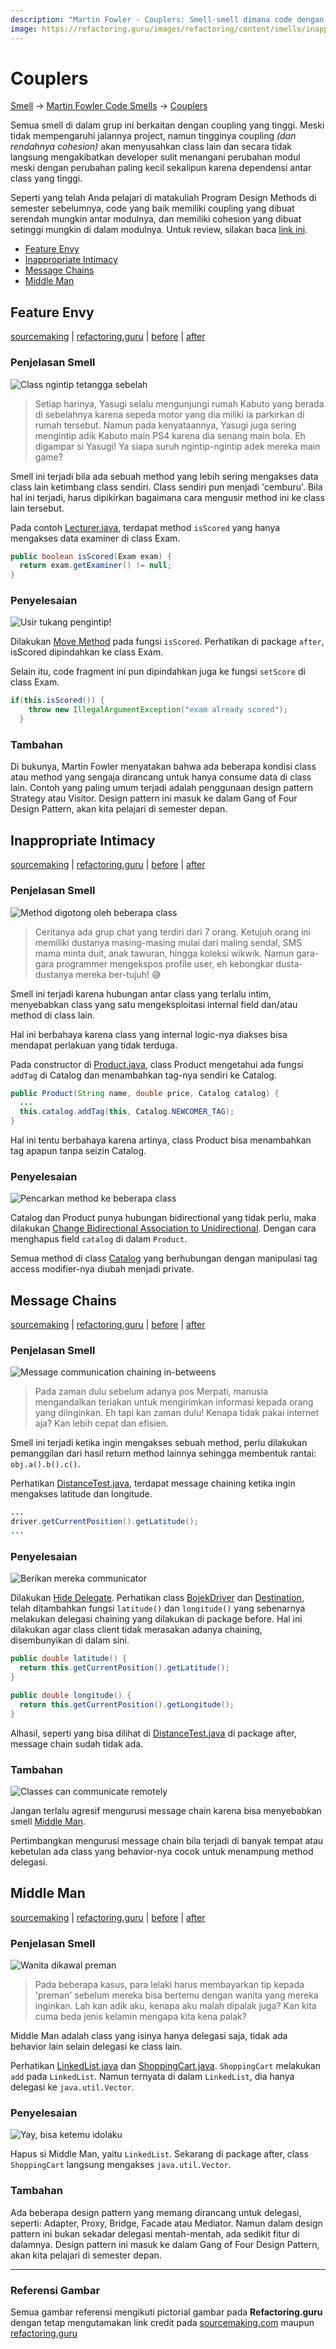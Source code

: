 ```yaml
---
description: "Martin Fowler - Couplers: Smell-smell dimana code dengan tingkat coupling yang tinggi. Meski tidak mempengaruhi jalannya project, namun tingginya coupling (dan rendahnya cohesion) akan menyusahkan class lain dan secara tidak langsung mengakibatkan developer sulit menangani perubahan modul meski dengan perubahan paling kecil sekalipun karena dependensi antar class yang tinggi."
image: https://refactoring.guru/images/refactoring/content/smells/inappropriate-intimacy-01.png
---
```


# Couplers

[Smell](..) → [Martin Fowler Code Smells](.) → [Couplers](#)

Semua smell di dalam grup ini berkaitan dengan coupling yang tinggi. Meski tidak mempengaruhi jalannya project, namun tingginya coupling _(dan rendahnya cohesion)_ akan menyusahkan class lain dan secara tidak langsung mengakibatkan developer sulit menangani perubahan modul meski dengan perubahan paling kecil sekalipun karena dependensi antar class yang tinggi.

Seperti yang telah Anda pelajari di matakuliah Program Design Methods di semester sebelumnya, code yang baik memiliki coupling yang dibuat serendah mungkin antar modulnya, dan memiliki cohesion yang dibuat setinggi mungkin di dalam modulnya. Untuk review, silakan baca [link ini](https://www.geeksforgeeks.org/software-engineering-coupling-and-cohesion/).

- [Feature Envy](#feature-envy)
- [Inappropriate Intimacy](#inappropriate-intimacy)
- [Message Chains](#message-chains)
- [Middle Man](#middle-man)


## Feature Envy

[sourcemaking](https://sourcemaking.com/refactoring/smells/feature-envy) |
[refactoring.guru](https://refactoring.guru/smells/feature-envy) |
[before](https://github.com/akmalrusli363/smell/tree/master/src/fowler/couplers/feature_envy/before) |
[after](https://github.com/akmalrusli363/smell/tree/master/src/fowler/couplers/feature_envy/after)

### Penjelasan Smell

![Class ngintip tetangga sebelah](https://refactoring.guru/images/refactoring/content/smells/feature-envy-01.png "Class ngintip tetangga sebelah")

> Setiap harinya, Yasugi selalu mengunjungi rumah Kabuto yang berada di sebelahnya karena sepeda motor yang dia miliki ia parkirkan di rumah tersebut. Namun pada kenyataannya, Yasugi juga sering mengintip adik Kabuto main PS4 karena dia senang main bola. Eh digampar si Yasugi! Ya siapa suruh ngintip-ngintip adek mereka main game?

Smell ini terjadi bila ada sebuah method yang lebih sering mengakses data class lain ketimbang class sendiri. Class sendiri pun menjadi 'cemburu'. Bila hal ini terjadi, harus dipikirkan bagaimana cara mengusir method ini ke class lain tersebut.

Pada contoh [Lecturer.java](https://github.com/akmalrusli363/smell/tree/master/src/fowler/couplers/before/Lecturer.java), terdapat method `isScored` yang hanya mengakses data examiner di class Exam.

```java
public boolean isScored(Exam exam) {
  return exam.getExaminer() != null;
}
```

### Penyelesaian

![Usir tukang pengintip!](https://refactoring.guru/images/refactoring/content/smells/feature-envy-02.png "Usit tukang pengintip!")

Dilakukan [Move Method](https://sourcemaking.com/refactoring/move-method) pada fungsi `isScored`. Perhatikan di package `after`, isScored dipindahkan ke class Exam.

Selain itu, code fragment ini pun dipindahkan juga ke fungsi `setScore` di class Exam.

```java
if(this.isScored()) {
    throw new IllegalArgumentException("exam already scored");
  }
```

### Tambahan

Di bukunya, Martin Fowler menyatakan bahwa ada beberapa kondisi class atau method yang sengaja dirancang untuk hanya consume data di class lain. Contoh yang paling umum terjadi adalah penggunaan design pattern Strategy atau Visitor. Design pattern ini masuk ke dalam Gang of Four Design Pattern, akan kita pelajari di semester depan.


## Inappropriate Intimacy

[sourcemaking](https://sourcemaking.com/refactoring/smells/inappropriate-intimacy) |
[refactoring.guru](https://refactoring.guru/smells/inappropriate-intimacy) |
[before](https://github.com/akmalrusli363/smell/tree/master/src/fowler/couplers/inappropriate_intimacy/before) |
[after](https://github.com/akmalrusli363/smell/tree/master/src/fowler/couplers/inappropriate_intimacy/after)

### Penjelasan Smell

![Method digotong oleh beberapa class](https://refactoring.guru/images/refactoring/content/smells/inappropriate-intimacy-01.png "Method digotong oleh beberapa class")

> Ceritanya ada grup chat yang terdiri dari 7 orang. Ketujuh orang ini memiliki dustanya masing-masing mulai dari maling sendal, SMS mama minta duit, anak tawuran, hingga koleksi wikwik. Namun gara-gara programmer mengekspos profile user, eh kebongkar dusta-dustanya mereka ber-tujuh! :sweat_smile:

Smell ini terjadi karena hubungan antar class yang terlalu intim, menyebabkan class yang satu mengeksploitasi internal field dan/atau method di class lain.

Hal ini berbahaya karena class yang internal logic-nya diakses bisa mendapat perlakuan yang tidak terduga.

Pada constructor di [Product.java](https://github.com/akmalrusli363/smell/tree/master/src/fowler/couplers/inappropriate_intimacy/before/Product.java), class Product mengetahui ada fungsi `addTag` di Catalog dan menambahkan tag-nya sendiri ke Catalog.

```java
public Product(String name, double price, Catalog catalog) {
  ...
  this.catalog.addTag(this, Catalog.NEWCOMER_TAG);
}
```

Hal ini tentu berbahaya karena artinya, class Product bisa menambahkan tag apapun tanpa seizin Catalog.

### Penyelesaian

![Pencarkan method ke beberapa class](https://refactoring.guru/images/refactoring/content/smells/inappropriate-intimacy-02.png "Pencarkan method ke beberapa class")

Catalog dan Product punya hubungan bidirectional yang tidak perlu, maka dilakukan [Change Bidirectional Association to Unidirectional](https://sourcemaking.com/refactoring/change-bidirectional-association-to-unidirectional). Dengan cara menghapus field `catalog` di dalam `Product`.

Semua method di class [Catalog](https://github.com/akmalrusli363/smell/tree/master/src/fowler/couplers/inappropriate_intimacy/after/Catalog.java) yang berhubungan dengan manipulasi tag access modifier-nya diubah menjadi private.


## Message Chains

[sourcemaking](https://sourcemaking.com/refactoring/smells/message-chains) |
[refactoring.guru](https://refactoring.guru/smells/message-chains) |
[before](https://github.com/akmalrusli363/smell/tree/master/src/fowler/couplers/message_chains/before) |
[after](https://github.com/akmalrusli363/smell/tree/master/src/fowler/couplers/message_chains/after)

### Penjelasan Smell

![Message communication chaining in-betweens](https://refactoring.guru/images/refactoring/content/smells/message-chains-01.png "Perpindahan informasi menggunakan komunikasi antar orang")

> Pada zaman dulu sebelum adanya pos Merpati, manusia mengandalkan teriakan untuk mengirimkan informasi kepada orang yang diinginkan. Eh tapi kan zaman dulu! Kenapa tidak pakai internet aja? Kan lebih cepat dan efisien.

Smell ini terjadi ketika ingin mengakses sebuah method, perlu dilakukan pemanggilan dari hasil return method lainnya sehingga membentuk rantai: `obj.a().b().c()`.

Perhatikan [DistanceTest.java](https://github.com/akmalrusli363/smell/tree/master/src/fowler/couplers/message_chains/before/DistanceTest.java), terdapat message chaining ketika ingin mengakses latitude dan longitude.

```java
...
driver.getCurrentPosition().getLatitude();
...
```

### Penyelesaian

![Berikan mereka communicator](https://refactoring.guru/images/refactoring/content/smells/message-chains-02.png "Berikan mereka communicator")

Dilakukan [Hide Delegate](https://sourcemaking.com/refactoring/hide-delegate). Perhatikan class [BojekDriver](https://github.com/akmalrusli363/smell/tree/master/src/fowler/couplers/message_chains/after/BojekDriver.java) dan [Destination](https://github.com/akmalrusli363/smell/tree/master/src/fowler/couplers/message_chains/after/Destination.java), telah ditambahkan fungsi `latitude()` dan `longitude()` yang sebenarnya melakukan delegasi chaining yang dilakukan di package before. Hal ini dilakukan agar class client tidak merasakan adanya chaining, disembunyikan di dalam sini.

```java
public double latitude() {
  return this.getCurrentPosition().getLatitude();
}

public double longitude() {
  return this.getCurrentPosition().getLongitude();
}
```

Alhasil, seperti yang bisa dilihat di [DistanceTest.java](after/DistanceTest.java) di package after, message chain sudah tidak ada.

### Tambahan

![Classes can communicate remotely](https://refactoring.guru/images/refactoring/content/smells/message-chains-03.png "Class dapat berkomunikasi remote dengan rekannya")

Jangan terlalu agresif mengurusi message chain karena bisa menyebabkan smell [Middle Man](#middle-man).

Pertimbangkan mengurusi message chain bila terjadi di banyak tempat atau kebetulan ada class yang behavior-nya cocok untuk menampung method delegasi.


## Middle Man

[sourcemaking](https://sourcemaking.com/refactoring/smells/middle-man) |
[refactoring.guru](https://refactoring.guru/smells/middle-man) |
[before](https://github.com/akmalrusli363/smell/tree/master/src/fowler/couplers/middle_man/before) |
[after](https://github.com/akmalrusli363/smell/tree/master/src/fowler/couplers/middle_man/after)

### Penjelasan Smell

![Wanita dikawal preman](https://refactoring.guru/images/refactoring/content/smells/middle-man-01.png "Akses ke class lain harus melalui perantara")

> Pada beberapa kasus, para lelaki harus membayarkan tip kepada 'preman' sebelum mereka bisa bertemu dengan wanita yang mereka inginkan. Lah kan adik aku, kenapa aku malah dipalak juga? Kan kita cuma beda jenis kelamin mengapa kita kena palak?

Middle Man adalah class yang isinya hanya delegasi saja, tidak ada behavior lain selain delegasi ke class lain.

Perhatikan [LinkedList.java](https://github.com/akmalrusli363/smell/tree/master/src/fowler/couplers/middle_man/before/LinkedList.java) dan [ShoppingCart.java](https://github.com/akmalrusli363/smell/tree/master/src/fowler/couplers/middle_man/before/ShoppingCart.java). `ShoppingCart` melakukan `add` pada `LinkedList`. Namun ternyata di dalam `LinkedList`, dia hanya delegasi ke `java.util.Vector`.


### Penyelesaian

![Yay, bisa ketemu idolaku](https://refactoring.guru/images/refactoring/content/smells/middle-man-02.png "Class dapat berkomunikasi dengan rekan secara langsung")

Hapus si Middle Man, yaitu `LinkedList`. Sekarang di package after, class `ShoppingCart` langsung mengakses `java.util.Vector`.

### Tambahan

Ada beberapa design pattern yang memang dirancang untuk delegasi, seperti: Adapter, Proxy, Bridge, Facade atau Mediator. Namun dalam design pattern ini bukan sekadar delegasi mentah-mentah, ada sedikit fitur di dalamnya. Design pattern ini masuk ke dalam Gang of Four Design Pattern, akan kita pelajari di semester depan.

---

### Referensi Gambar

Semua gambar referensi mengikuti pictorial gambar pada **Refactoring.guru** dengan tetap mengutamakan link credit pada [sourcemaking.com](https://sourcemaking.com/refactoring/smells/) maupun [refactoring.guru](https://refactoring.guru/smells/)
